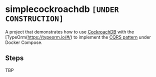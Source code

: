 # simplecockroachdb `[UNDER CONSTRUCTION]`

A project that demonstrates how to use [CockroachDB](cockroachlabs.com) with the [TypeOrm(https://typeorm.io/#/) to implement the [CQRS pattern](https://www.martinfowler.com/bliki/CQRS.html) under Docker Compose.

## Steps

TBP
